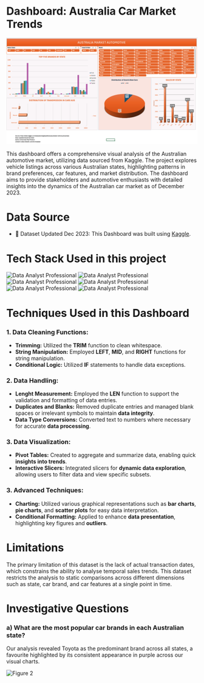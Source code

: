 # Dashboard: Australia Car Market Trends

![Data Analyst Professional](https://github.com/OmarMacPherson/Dashboard-Aus-Car-Market-Trends/blob/main/Figure%201.png)

This dashboard offers a comprehensive visual analysis of the Australian automotive market, utilizing data sourced from Kaggle. The project explores vehicle listings across various Australian states, highlighting patterns in brand preferences, car features, and market distribution. The dashboard aims to provide stakeholders and automotive enthusiasts with detailed insights into the dynamics of the Australian car market as of December 2023.

# Data Source

- 📁 Dataset Updated Dec 2023: This Dashboard was built using [Kaggle](https://www.kaggle.com/datasets/nelgiriyewithana/australian-vehicle-prices/data). 

# Tech Stack Used in this project

![Data Analyst Professional](https://img.shields.io/badge/Microsoft_Excel-217346?style=for-the-badge&logo=microsoft-excel&logoColor=white)
![Data Analyst Professional](https://img.shields.io/badge/Google%20Sheets-34A853?style=for-the-badge&logo=google-sheets&logoColor=white)
![Data Analyst Professional](https://img.shields.io/badge/Todoist-E44332?style=for-the-badge&logo=todoist&logoColor=white)
![Data Analyst Professional](https://img.shields.io/badge/mac%20os-000000?style=for-the-badge&logo=apple&logoColor=white)
![Data Analyst Professional](https://img.shields.io/badge/Safari-FF1B2D?style=for-the-badge&logo=Safari&logoColor=white)
![Data Analyst Professional](https://img.shields.io/badge/Firefox_Browser-FF7139?style=for-the-badge&logo=Firefox-Browser&logoColor=white)

# Techniques Used in this Dashboard

### 1. Data Cleaning Functions:

   * **Trimming:** Utilized the **TRIM** function to clean whitespace.
   * **String Manipulation:** Employed **LEFT**, **MID**, and **RIGHT** functions for string manipulation.
   * **Conditional Logic:** Utilized **IF** statements to handle data exceptions.

### 2. Data Handling:

   * **Lenght Measurement:** Employed the **LEN** function to support the validation and formatting of data entries.
   * **Duplicates and Blanks:** Removed duplicate entries and managed blank spaces or irrelevant symbols to maintain **data integrity**.
   * **Data Type Conversions:** Converted text to numbers where necessary for accurate **data processing**.

### 3. Data Visualization:

   * **Pivot Tables:** Created to aggregate and summarize data, enabling quick **insights into trends**.
   * **Interactive Slicers:** Integrated slicers for **dynamic data exploration**, allowing users to filter data and view specific subsets.

### 3. Advanced Techniques:

   * **Charting:** Utilized various graphical representations such as **bar charts**, **pie charts**, and **scatter plots** for easy data interpretation.
   * **Conditional Formatting:** Applied to enhance **data presentation**, highlighting key figures and **outliers**.

# Limitations

The primary limitation of this dataset is the lack of actual transaction dates, which constrains the ability to analyse temporal sales trends. This dataset restricts the analysis to static comparisons across different dimensions such as state, car brand, and car features at a single point in time.

# Investigative Questions

### a) What are the most popular car brands in each Australian state?

Our analysis revealed Toyota as the predominant brand across all states, a favourite highlighted by its consistent appearance in purple across our visual charts.

![Figure 2](https://github.com/OmarMacPherson/Dashboard-Aus-Car-Market-Trends/assets/170058206/6056a73c-d8c3-487b-b886-816a8f6134e4)











